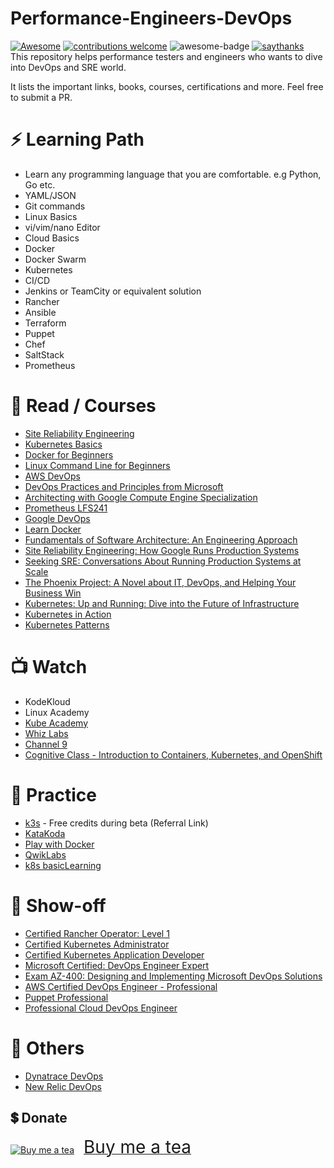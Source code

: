 # Performance-Engineers-DevOps

[![Awesome](https://awesome.re/badge-flat.svg)](https://awesome.re) [![contributions welcome](https://img.shields.io/badge/contributions-welcome-brightgreen.svg?style=flat)](https://github.com/QAInsights/Performance-Testing-Certifications/issues) ![awesome-badge](https://camo.githubusercontent.com/463a60fdb1678820dcfb45e05439861c6dcf3029/68747470733a2f2f696d672e736869656c64732e696f2f62616467652f6261646765732d617765736f6d652d677265656e2e737667) [![saythanks](https://img.shields.io/badge/say-thanks-1EAEDB.svg)](https://saythanks.io/to/catch.nkn%40gmail.com)  
This repository helps performance testers and engineers who wants to dive into DevOps and SRE world.  

It lists the important links, books, courses, certifications and more. Feel free to submit a PR.

# ⚡ Learning Path 

* Learn any programming language that you are comfortable. e.g Python, Go etc.
* YAML/JSON
* Git commands
* Linux Basics
* vi/vim/nano Editor
* Cloud Basics
* Docker
* Docker Swarm
* Kubernetes
* CI/CD
* Jenkins or TeamCity or equivalent solution
* Rancher
* Ansible
* Terraform
* Puppet
* Chef
* SaltStack
* Prometheus


# 📖 Read / Courses

* [Site Reliability Engineering](https://landing.google.com/sre/)
* [Kubernetes Basics](https://kubernetes.io/docs/tutorials/kubernetes-basics/)
* [Docker for Beginners](https://docker-curriculum.com/)
* [Linux Command Line for Beginners](https://ubuntu.com/tutorials/command-line-for-beginners#1-overview)
* [AWS DevOps](https://aws.amazon.com/devops/)
* [DevOps Practices and Principles from Microsoft](https://www.edx.org/course/devops-practices-and-principles)
* [Architecting with Google Compute Engine Specialization](https://www.coursera.org/specializations/gcp-architecture?)
* [Prometheus LFS241](https://found.ee/R503)
* [Google DevOps](https://cloud.google.com/devops)
* [Learn Docker](https://learndocker.online/)
* [Fundamentals of Software Architecture: An Engineering Approach](https://amzn.to/3igKQTG)
* [Site Reliability Engineering: How Google Runs Production Systems](https://amzn.to/33yoIzZ)
* [Seeking SRE: Conversations About Running Production Systems at Scale](https://amzn.to/33x2VZk)
* [The Phoenix Project: A Novel about IT, DevOps, and Helping Your Business Win](https://amzn.to/3gyctHe)
* [Kubernetes: Up and Running: Dive into the Future of Infrastructure](https://amzn.to/2PuoSjx)
* [Kubernetes in Action](https://www.manning.com/books/kubernetes-in-action)
* [Kubernetes Patterns](https://www.redhat.com/en/engage/kubernetes-containers-architecture-s-201910240918)


# 📺 Watch 

* KodeKloud
* Linux Academy
* [Kube Academy](https://kube.academy/)
* [Whiz Labs](https://found.ee/JsuU)
* [Channel 9](https://channel9.msdn.com/Shows/DevOps-Lab)
* [Cognitive Class - Introduction to Containers, Kubernetes, and OpenShift](https://cognitiveclass.ai/courses/kubernetes-course)

# 🏑 Practice 

* [k3s](https://found.ee/InlG) - Free credits during beta (Referral Link)
* [KataKoda](https://www.katacoda.com/)
* [Play with Docker](https://labs.play-with-docker.com/)
* [QwikLabs](https://www.qwiklabs.com/)
* [k8s basicLearning](https://github.com/knrt10/kubernetes-basicLearning)

# 🎉 Show-off 

* [Certified Rancher Operator: Level 1](https://academy.rancher.com/courses/course-v1:RANCHER+K101+2019/about)
* [Certified Kubernetes Administrator](https://found.ee/dPwO)
* [Certified Kubernetes Application Developer](https://found.ee/Bccy)
* [Microsoft Certified: DevOps Engineer Expert](https://docs.microsoft.com/en-us/learn/certifications/devops-engineer)
* [Exam AZ-400: Designing and Implementing Microsoft DevOps Solutions](https://docs.microsoft.com/en-us/learn/certifications/exams/az-400)
* [AWS Certified DevOps Engineer - Professional](https://aws.amazon.com/certification/certified-devops-engineer-professional/)
* [Puppet Professional](https://puppet.com/learning-training/certification/)
* [Professional Cloud DevOps Engineer](https://cloud.google.com/certification/cloud-devops-engineer)


# 📌 Others 

* [Dynatrace DevOps](https://www.dynatrace.com/resources/ebooks/what-is-devops-and-release-management/)
* [New Relic DevOps](https://newrelic.com/devops/)

## 💲 Donate
<a target="_blank" href="https://www.buymeacoffee.com/qainsights"><img src="https://cdn.buymeacoffee.com/buttons/bmc-new-btn-logo.svg" alt="Buy me a tea"><span style="margin-left:15px;font-size:28px !important;">Buy me a tea</span></a>

